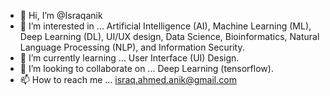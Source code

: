 - 👋 Hi, I’m @Israqanik
- 👀 I’m interested in ... Artificial Intelligence (AI), Machine Learning (ML), Deep Learning (DL), UI/UX design, Data Science, Bioinformatics, Natural Language Processing (NLP), and Information Security.
- 🌱 I’m currently learning ... User Interface (UI) Design.
- 💞️ I’m looking to collaborate on ... Deep Learning (tensorflow).
- 📫 How to reach me ... israq.ahmed.anik@gmail.com

<!---
Israqanik/Israqanik is a ✨ special ✨ repository because its `README.md` (this file) appears on your GitHub profile.
You can click the Preview link to take a look at your changes.
--->
